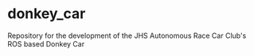 # donkey_car
Repository for the development of the JHS Autonomous Race Car Club's ROS based Donkey Car
